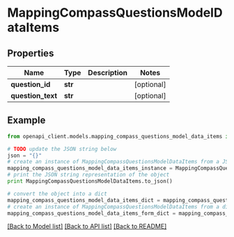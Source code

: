 # MappingCompassQuestionsModelDataItems


## Properties

Name | Type | Description | Notes
------------ | ------------- | ------------- | -------------
**question_id** | **str** |  | [optional] 
**question_text** | **str** |  | [optional] 

## Example

```python
from openapi_client.models.mapping_compass_questions_model_data_items import MappingCompassQuestionsModelDataItems

# TODO update the JSON string below
json = "{}"
# create an instance of MappingCompassQuestionsModelDataItems from a JSON string
mapping_compass_questions_model_data_items_instance = MappingCompassQuestionsModelDataItems.from_json(json)
# print the JSON string representation of the object
print MappingCompassQuestionsModelDataItems.to_json()

# convert the object into a dict
mapping_compass_questions_model_data_items_dict = mapping_compass_questions_model_data_items_instance.to_dict()
# create an instance of MappingCompassQuestionsModelDataItems from a dict
mapping_compass_questions_model_data_items_form_dict = mapping_compass_questions_model_data_items.from_dict(mapping_compass_questions_model_data_items_dict)
```
[[Back to Model list]](../README.md#documentation-for-models) [[Back to API list]](../README.md#documentation-for-api-endpoints) [[Back to README]](../README.md)



